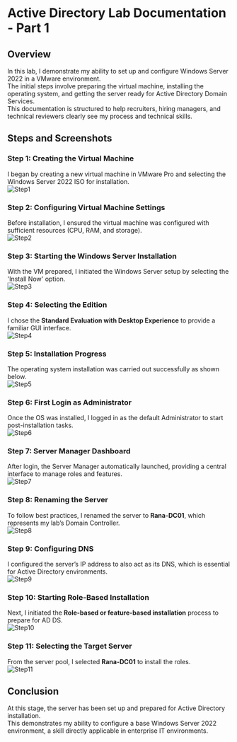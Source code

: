 # Active Directory Lab Documentation - Part 1

## Overview
In this lab, I demonstrate my ability to set up and configure Windows Server 2022 in a VMware environment.  
The initial steps involve preparing the virtual machine, installing the operating system, and getting the server ready for Active Directory Domain Services.  
This documentation is structured to help recruiters, hiring managers, and technical reviewers clearly see my process and technical skills.

## Steps and Screenshots

### Step 1: Creating the Virtual Machine
I began by creating a new virtual machine in VMware Pro and selecting the Windows Server 2022 ISO for installation.  
![Step1](./screenshots/New_Virtual_Machine_Wizard_Server_EVAL_iso_Selected.PNG)

### Step 2: Configuring Virtual Machine Settings
Before installation, I ensured the virtual machine was configured with sufficient resources (CPU, RAM, and storage).  
![Step2](./screenshots/Virtual_Machine_Settings_Window.PNG)

### Step 3: Starting the Windows Server Installation
With the VM prepared, I initiated the Windows Server setup by selecting the 'Install Now' option.  
![Step3](./screenshots/Microsoft_Operating_System_Setup_Install_Now.PNG)

### Step 4: Selecting the Edition
I chose the **Standard Evaluation with Desktop Experience** to provide a familiar GUI interface.  
![Step4](./screenshots/Standard_Evaluation_Operating_System_Desktop_Experience_Selected.PNG)

### Step 5: Installation Progress
The operating system installation was carried out successfully as shown below.  
![Step5](./screenshots/Installing_Microsoft_Server_Operating_System_Page.png)

### Step 6: First Login as Administrator
Once the OS was installed, I logged in as the default Administrator to start post-installation tasks.  
![Step6](./screenshots/Administrator_Login_Page_After_Installation.PNG)

### Step 7: Server Manager Dashboard
After login, the Server Manager automatically launched, providing a central interface to manage roles and features.  
![Step7](./screenshots/Server_Manager_Dashboard.png)

### Step 8: Renaming the Server
To follow best practices, I renamed the server to **Rana-DC01**, which represents my lab’s Domain Controller.  
![Step8](./screenshots/VM_Renamed_To_Rana-DC01_From_Server_Manager.PNG)

### Step 9: Configuring DNS
I configured the server’s IP address to also act as its DNS, which is essential for Active Directory environments.  
![Step9](./screenshots/IP_Address_Of_The_Server_is_Used_To_Set_The_DNS_Address.PNG)

### Step 10: Starting Role-Based Installation
Next, I initiated the **Role-based or feature-based installation** process to prepare for AD DS.  
![Step10](./screenshots/Adding_Roles_And_Features_By_Selecting_Roles_Based_Installation.PNG)

### Step 11: Selecting the Target Server
From the server pool, I selected **Rana-DC01** to install the roles.  
![Step11](./screenshots/For_Server_Selection_Rana-DC01_Is_Selected.PNG)

## Conclusion
At this stage, the server has been set up and prepared for Active Directory installation.  
This demonstrates my ability to configure a base Windows Server 2022 environment, a skill directly applicable in enterprise IT environments.
